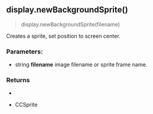
## display.newBackgroundSprite()

> display.newBackgroundSprite(filename)

Creates a sprite, set position to screen center.

### Parameters:

-   string **filename** image filename or sprite frame name.


### Returns

-   

-   CCSprite
